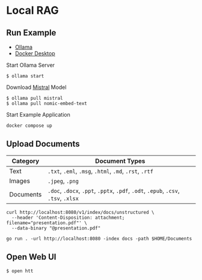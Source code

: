 # Local RAG

## Run Example

- [Ollama](https://ollama.ai)
- [Docker Desktop](https://www.docker.com/products/docker-desktop/)

Start Ollama Server

```shell
$ ollama start
```

Download [Mistral](https://mistral.ai) Model

```shell
$ ollama pull mistral
$ ollama pull nomic-embed-text
```

Start Example Application

```shell
docker compose up
```

## Upload Documents

| Category  | Document Types                                                                     |
|-----------|------------------------------------------------------------------------------------|
| Text      | `.txt`, `.eml`, `.msg`, `.html`, `.md`, `.rst`, `.rtf`                             |
| Images    | `.jpeg`, `.png`                                                                    |
| Documents | `.doc`, `.docx`, `.ppt`, `.pptx`, `.pdf`, `.odt`, `.epub`, `.csv`, `.tsv`, `.xlsx` |

```shell
curl http://localhost:8080/v1/index/docs/unstructured \
  --header 'Content-Disposition: attachment; filename="presentation.pdf"' \
  --data-binary "@presentation.pdf"
```

```shell
go run . -url http://localhost:8080 -index docs -path $HOME/Documents
```

## Open Web UI

```shell
$ open htt